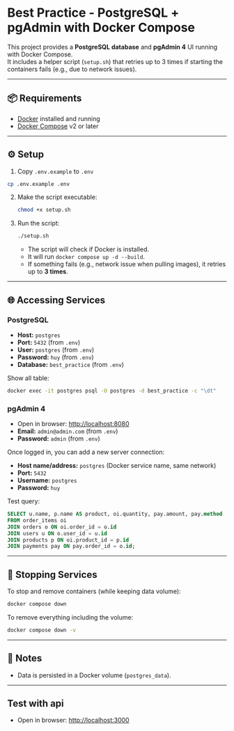 # Best Practice - PostgreSQL + pgAdmin with Docker Compose

This project provides a **PostgreSQL database** and **pgAdmin 4** UI running with Docker Compose.  
It includes a helper script (`setup.sh`) that retries up to 3 times if starting the containers fails (e.g., due to network issues).

---

## 📦 Requirements

- [Docker](https://docs.docker.com/get-docker/) installed and running
- [Docker Compose](https://docs.docker.com/compose/) v2 or later

---

## ⚙️ Setup

1. Copy `.env.example` to `.env`

```bash
cp .env.example .env
```

2. Make the script executable:
   ```bash
   chmod +x setup.sh
   ```
3. Run the script:

   ```bash
   ./setup.sh
   ```

   - The script will check if Docker is installed.
   - It will run `docker compose up -d --build`.
   - If something fails (e.g., network issue when pulling images), it retries up to **3 times**.

---

## 🌐 Accessing Services

### PostgreSQL

- **Host:** `postgres`
- **Port:** `5432` (from `.env`)
- **User:** `postgres` (from `.env`)
- **Password:** `huy` (from `.env`)
- **Database:** `best_practice` (from `.env`)

Show all table:

```bash
docker exec -it postgres psql -U postgres -d best_practice -c "\dt"
```

### pgAdmin 4

- Open in browser: [http://localhost:8080](http://localhost:8080)
- **Email:** `admin@admin.com` (from `.env`)
- **Password:** `admin` (from `.env`)

Once logged in, you can add a new server connection:

- **Host name/address:** `postgres` (Docker service name, same network)
- **Port:** `5432`
- **Username:** `postgres`
- **Password:** `huy`

Test query:

```sql
SELECT u.name, p.name AS product, oi.quantity, pay.amount, pay.method
FROM order_items oi
JOIN orders o ON oi.order_id = o.id
JOIN users u ON o.user_id = u.id
JOIN products p ON oi.product_id = p.id
JOIN payments pay ON pay.order_id = o.id;
```

---

## 🛑 Stopping Services

To stop and remove containers (while keeping data volume):

```bash
docker compose down
```

To remove everything including the volume:

```bash
docker compose down -v
```

---

## 📝 Notes

- Data is persisted in a Docker volume (`postgres_data`).

---

## Test with api

- Open in browser: [http://localhost:3000](http://localhost:3000)
